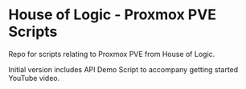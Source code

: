 # House of Logic - Proxmox PVE Scripts

Repo for scripts relating to Proxmox PVE from House of Logic.

Initial version includes API Demo Script to accompany getting started YouTube video.